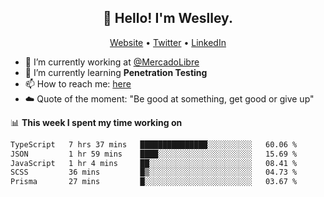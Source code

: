 <h2 align="center">👋 Hello! I'm Weslley.</h2>
<p align="center">
  <a href="http://weslleyneri.com.br">Website</a> •
  <a href="https://twitter.com/Weslley_Neri">Twitter</a> •
  <a href="https://www.linkedin.com/in/weslley-neri-3658908b">LinkedIn</a>
</p>


- 🔭 I’m currently working at [@MercadoLibre](https://github.com/mercadolibre)
- 🌱 I’m currently learning **Penetration Testing**
- 📫 How to reach me: [here](mailto:weslley39@gmail.com)
- ☁️ Quote of the moment: "Be good at something, get good or give up"

📊 **This week I spent my time working on**
<!--START_SECTION:waka-->

```txt
TypeScript   7 hrs 37 mins   ███████████████░░░░░░░░░░   60.06 %
JSON         1 hr 59 mins    ████░░░░░░░░░░░░░░░░░░░░░   15.69 %
JavaScript   1 hr 4 mins     ██░░░░░░░░░░░░░░░░░░░░░░░   08.41 %
SCSS         36 mins         █▒░░░░░░░░░░░░░░░░░░░░░░░   04.73 %
Prisma       27 mins         █░░░░░░░░░░░░░░░░░░░░░░░░   03.67 %
```

<!--END_SECTION:waka-->

<!-- Inspired by https://github.com/gruselhaus/gruselhaus -->